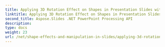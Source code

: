 ```yaml
---
title: Applying 3D Rotation Effect on Shapes in Presentation Slides with Aspose.Slides
linktitle: Applying 3D Rotation Effect on Shapes in Presentation Slides with Aspose.Slides
second_title: Aspose.Slides .NET PowerPoint Processing API
description: 
type: docs
weight: 23
url: /net/shape-effects-and-manipulation-in-slides/applying-3d-rotation-effect-shapes/
---
```

